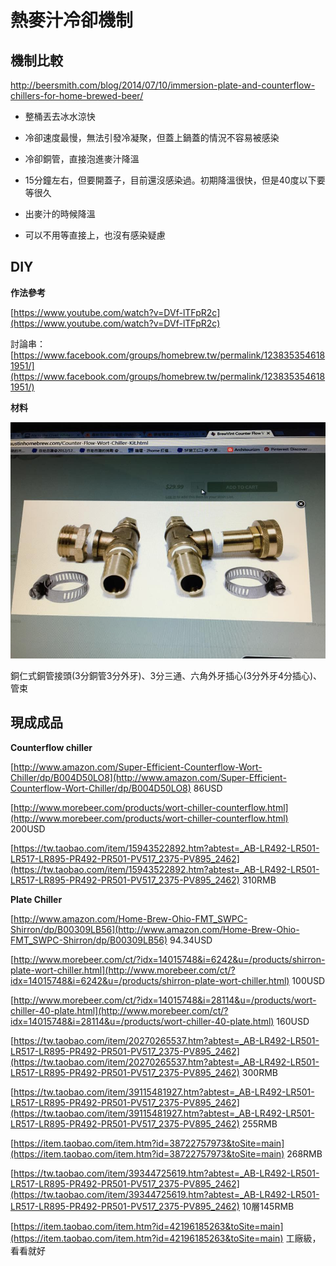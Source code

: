 # 熱麥汁冷卻機制

## 機制比較

[](http://beersmith.com/blog/2014/07/10/immersion-plate-and-counterflow-chillers-for-home-brewed-beer/)http://beersmith.com/blog/2014/07/10/immersion-plate-and-counterflow-chillers-for-home-brewed-beer/

*   整桶丟去冰水涼快

*   冷卻速度最慢，無法引發冷凝聚，但蓋上鍋蓋的情況不容易被感染

*   冷卻銅管，直接泡進麥汁降溫

*   15分鐘左右，但要開蓋子，目前還沒感染過。初期降溫很快，但是40度以下要等很久

*   出麥汁的時候降溫

*   可以不用等直接上，也沒有感染疑慮

## DIY

**作法參考**

[https://www.youtube.com/watch?v=DVf-lTFpR2c](https://www.youtube.com/watch?v=DVf-lTFpR2c)

討論串：[https://www.facebook.com/groups/homebrew.tw/permalink/1238353546181951/](https://www.facebook.com/groups/homebrew.tw/permalink/1238353546181951/)

**材料**

![](img/parts1.jpg)

銅仁式銅管接頭(3分銅管3分外牙)、3分三通、六角外牙插心(3分外牙4分插心)、管束

## 現成成品

**Counterflow chiller**

[http://www.amazon.com/Super-Efficient-Counterflow-Wort-Chiller/dp/B004D50LO8](http://www.amazon.com/Super-Efficient-Counterflow-Wort-Chiller/dp/B004D50LO8)  86USD

[http://www.morebeer.com/products/wort-chiller-counterflow.html](http://www.morebeer.com/products/wort-chiller-counterflow.html)   200USD

[https://tw.taobao.com/item/15943522892.htm?abtest=_AB-LR492-LR501-LR517-LR895-PR492-PR501-PV517_2375-PV895_2462](https://tw.taobao.com/item/15943522892.htm?abtest=_AB-LR492-LR501-LR517-LR895-PR492-PR501-PV517_2375-PV895_2462) 310RMB

**Plate Chiller**

[http://www.amazon.com/Home-Brew-Ohio-FMT_SWPC-Shirron/dp/B00309LB56](http://www.amazon.com/Home-Brew-Ohio-FMT_SWPC-Shirron/dp/B00309LB56)   94.34USD

[http://www.morebeer.com/ct/?idx=14015748&i=6242&u=/products/shirron-plate-wort-chiller.html](http://www.morebeer.com/ct/?idx=14015748&i=6242&u=/products/shirron-plate-wort-chiller.html)  100USD

[http://www.morebeer.com/ct/?idx=14015748&i=28114&u=/products/wort-chiller-40-plate.html](http://www.morebeer.com/ct/?idx=14015748&i=28114&u=/products/wort-chiller-40-plate.html)   160USD

[https://tw.taobao.com/item/20270265537.htm?abtest=_AB-LR492-LR501-LR517-LR895-PR492-PR501-PV517_2375-PV895_2462](https://tw.taobao.com/item/20270265537.htm?abtest=_AB-LR492-LR501-LR517-LR895-PR492-PR501-PV517_2375-PV895_2462) 300RMB

[https://tw.taobao.com/item/39115481927.htm?abtest=_AB-LR492-LR501-LR517-LR895-PR492-PR501-PV517_2375-PV895_2462](https://tw.taobao.com/item/39115481927.htm?abtest=_AB-LR492-LR501-LR517-LR895-PR492-PR501-PV517_2375-PV895_2462) 255RMB

[https://item.taobao.com/item.htm?id=38722757973&toSite=main](https://item.taobao.com/item.htm?id=38722757973&toSite=main) 268RMB

[https://tw.taobao.com/item/39344725619.htm?abtest=_AB-LR492-LR501-LR517-LR895-PR492-PR501-PV517_2375-PV895_2462](https://tw.taobao.com/item/39344725619.htm?abtest=_AB-LR492-LR501-LR517-LR895-PR492-PR501-PV517_2375-PV895_2462) 10層145RMB

[https://item.taobao.com/item.htm?id=42196185263&toSite=main](https://item.taobao.com/item.htm?id=42196185263&toSite=main) 工廠級，看看就好